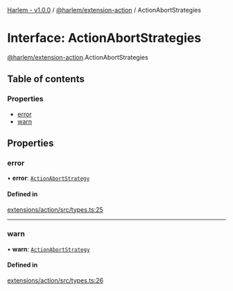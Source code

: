 [Harlem - v1.0.0](../index.md) / [@harlem/extension-action](../modules/harlem_extension_action.md) / ActionAbortStrategies

# Interface: ActionAbortStrategies

[@harlem/extension-action](../modules/harlem_extension_action.md).ActionAbortStrategies

## Table of contents

### Properties

- [error](harlem_extension_action.ActionAbortStrategies.md#error)
- [warn](harlem_extension_action.ActionAbortStrategies.md#warn)

## Properties

### error

• **error**: [`ActionAbortStrategy`](../modules/harlem_extension_action.md#actionabortstrategy)

#### Defined in

[extensions/action/src/types.ts:25](https://github.com/andrewcourtice/harlem/blob/1dcd57c/extensions/action/src/types.ts#L25)

___

### warn

• **warn**: [`ActionAbortStrategy`](../modules/harlem_extension_action.md#actionabortstrategy)

#### Defined in

[extensions/action/src/types.ts:26](https://github.com/andrewcourtice/harlem/blob/1dcd57c/extensions/action/src/types.ts#L26)
